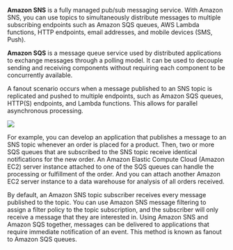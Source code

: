 **Amazon SNS** is a fully managed pub/sub messaging service. With Amazon SNS, you can use topics to simultaneously distribute messages to multiple subscribing endpoints such as Amazon SQS queues, AWS Lambda functions, HTTP endpoints, email addresses, and mobile devices (SMS, Push).

**Amazon SQS** is a message queue service used by distributed applications to exchange messages through a polling model. It can be used to decouple sending and receiving components without requiring each component to be concurrently available.

A fanout scenario occurs when a message published to an SNS topic is replicated and pushed to multiple endpoints, such as Amazon SQS queues, HTTP(S) endpoints, and Lambda functions. This allows for parallel asynchronous processing.

![](https://media.tutorialsdojo.com/sns-fanout.png)

For example, you can develop an application that publishes a message to an SNS topic whenever an order is placed for a product. Then, two or more SQS queues that are subscribed to the SNS topic receive identical notifications for the new order. An Amazon Elastic Compute Cloud (Amazon EC2) server instance attached to one of the SQS queues can handle the processing or fulfillment of the order. And you can attach another Amazon EC2 server instance to a data warehouse for analysis of all orders received.

By default, an Amazon SNS topic subscriber receives every message published to the topic. You can use Amazon SNS message filtering to assign a filter policy to the topic subscription, and the subscriber will only receive a message that they are interested in. Using Amazon SNS and Amazon SQS together, messages can be delivered to applications that require immediate notification of an event. This method is known as fanout to Amazon SQS queues.